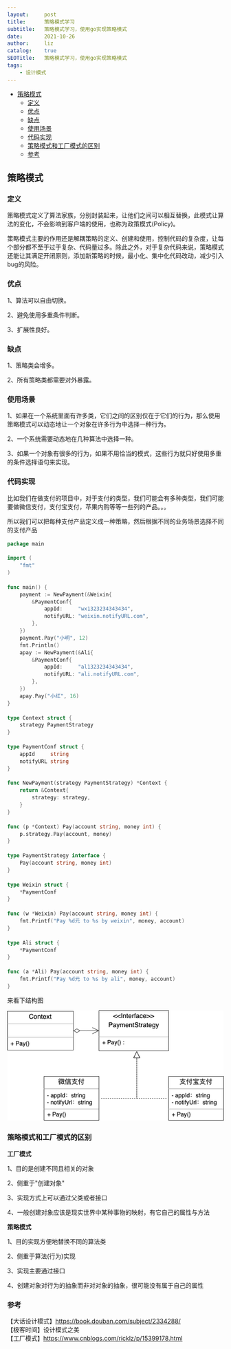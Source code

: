 ```yaml
---
layout:     post
title:      策略模式学习
subtitle:   策略模式学习，使用go实现策略模式
date:       2021-10-26
author:     liz
catalog:    true
SEOTitle:   策略模式学习，使用go实现策略模式
tags:
    - 设计模式
---
```



<!-- START doctoc generated TOC please keep comment here to allow auto update -->
<!-- DON'T EDIT THIS SECTION, INSTEAD RE-RUN doctoc TO UPDATE -->

<!-- START doctoc generated TOC please keep comment here to allow auto update -->
<!-- DON'T EDIT THIS SECTION, INSTEAD RE-RUN doctoc TO UPDATE -->

- [策略模式](#%E7%AD%96%E7%95%A5%E6%A8%A1%E5%BC%8F)
  - [定义](#%E5%AE%9A%E4%B9%89)
  - [优点](#%E4%BC%98%E7%82%B9)
  - [缺点](#%E7%BC%BA%E7%82%B9)
  - [使用场景](#%E4%BD%BF%E7%94%A8%E5%9C%BA%E6%99%AF)
  - [代码实现](#%E4%BB%A3%E7%A0%81%E5%AE%9E%E7%8E%B0)
  - [策略模式和工厂模式的区别](#%E7%AD%96%E7%95%A5%E6%A8%A1%E5%BC%8F%E5%92%8C%E5%B7%A5%E5%8E%82%E6%A8%A1%E5%BC%8F%E7%9A%84%E5%8C%BA%E5%88%AB)
  - [参考](#%E5%8F%82%E8%80%83)

<!-- END doctoc generated TOC please keep comment here to allow auto update -->

## 策略模式

### 定义

策略模式定义了算法家族，分别封装起来，让他们之间可以相互替换，此模式让算法的变化，不会影响到客户端的使用，也称为政策模式(Policy)。  

策略模式主要的作用还是解耦策略的定义、创建和使用，控制代码的复杂度，让每个部分都不至于过于复杂、代码量过多。除此之外，对于复杂代码来说，策略模式还能让其满足开闭原则，添加新策略的时候，最小化、集中化代码改动，减少引入bug的风险。  

### 优点

1、算法可以自由切换。   

2、避免使用多重条件判断。 
  
3、扩展性良好。  

### 缺点

1、策略类会增多。  

2、所有策略类都需要对外暴露。  

### 使用场景

1、如果在一个系统里面有许多类，它们之间的区别仅在于它们的行为，那么使用策略模式可以动态地让一个对象在许多行为中选择一种行为。   

2、一个系统需要动态地在几种算法中选择一种。   

3、如果一个对象有很多的行为，如果不用恰当的模式，这些行为就只好使用多重的条件选择语句来实现。  

### 代码实现

比如我们在做支付的项目中，对于支付的类型，我们可能会有多种类型，我们可能要做微信支付，支付宝支付，苹果内购等等一些列的产品。。。  

所以我们可以把每种支付产品定义成一种策略，然后根据不同的业务场景选择不同的支付产品     

```go
package main

import (
	"fmt"
)

func main() {
	payment := NewPayment(&Weixin{
		&PaymentConf{
			appId:     "wx1323234343434",
			notifyURL: "weixin.notifyURL.com",
		},
	})
	payment.Pay("小明", 12)
	fmt.Println()
	apay := NewPayment(&Ali{
		&PaymentConf{
			appId:     "al1323234343434",
			notifyURL: "ali.notifyURL.com",
		},
	})
	apay.Pay("小红", 16)
}

type Context struct {
	strategy PaymentStrategy
}

type PaymentConf struct {
	appId     string
	notifyURL string
}

func NewPayment(strategy PaymentStrategy) *Context {
	return &Context{
		strategy: strategy,
	}
}

func (p *Context) Pay(account string, money int) {
	p.strategy.Pay(account, money)
}

type PaymentStrategy interface {
	Pay(account string, money int)
}

type Weixin struct {
	*PaymentConf
}

func (w *Weixin) Pay(account string, money int) {
	fmt.Printf("Pay %d元 to %s by weixin", money, account)
}

type Ali struct {
	*PaymentConf
}

func (a *Ali) Pay(account string, money int) {
	fmt.Printf("Pay %d元 to %s by ali", money, account)
}
```

来看下结构图  

<img src="/img/uml-strategy.png" alt="strategy" />

### 策略模式和工厂模式的区别

**工厂模式**

1、目的是创建不同且相关的对象  
 
2、侧重于"创建对象"  

3、实现方式上可以通过父类或者接口  

4、一般创建对象应该是现实世界中某种事物的映射，有它自己的属性与方法  

**策略模式**

1、目的实现方便地替换不同的算法类  

2、侧重于算法(行为)实现  

3、实现主要通过接口  

4、创建对象对行为的抽象而非对对象的抽象，很可能没有属于自己的属性  

### 参考

【大话设计模式】https://book.douban.com/subject/2334288/  
【极客时间】设计模式之美    
【工厂模式】https://www.cnblogs.com/ricklz/p/15399178.html      
